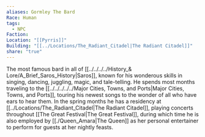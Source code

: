 ```yaml
---
aliases: Gormley The Bard
Race: Human
tags:
  - NPC
Faction: 
Location: "[[Pyrris]]"
Building: "[[../Locations/The_Radiant_Citadel|The Radiant Citadel]]"
share: "true"
---
```


The most famous bard in all of [[../../../../History_& Lore/A_Brief_Saros_History|Saros]], known for his wonderous skills in singing, dancing, juggling, magic, and tale-telling. He spends most months traveling to the [[../../../../../Major Cities, Towns, and Ports|Major Cities, Towns, and Ports]], touring his newest songs to the wonder of all who have ears to hear them. In the spring months he has a residency at [[../Locations/The_Radiant_Citadel|The Radiant Citadel]], playing concerts throughout [[The Great Festival|The Great Festival]], during which time he is also employed by [[./Queen_Amara|The Queen]] as her personal entertainer to perform for guests at her nightly feasts. 